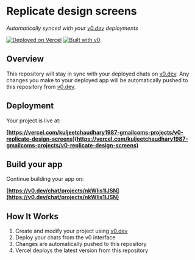 # Replicate design screens

*Automatically synced with your [v0.dev](https://v0.dev) deployments*

[![Deployed on Vercel](https://img.shields.io/badge/Deployed%20on-Vercel-black?style=for-the-badge&logo=vercel)](https://vercel.com/kuljeetchaudhary1987-gmailcoms-projects/v0-replicate-design-screens)
[![Built with v0](https://img.shields.io/badge/Built%20with-v0.dev-black?style=for-the-badge)](https://v0.dev/chat/projects/nkWIis1IJSN)

## Overview

This repository will stay in sync with your deployed chats on [v0.dev](https://v0.dev).
Any changes you make to your deployed app will be automatically pushed to this repository from [v0.dev](https://v0.dev).

## Deployment

Your project is live at:

**[https://vercel.com/kuljeetchaudhary1987-gmailcoms-projects/v0-replicate-design-screens](https://vercel.com/kuljeetchaudhary1987-gmailcoms-projects/v0-replicate-design-screens)**

## Build your app

Continue building your app on:

**[https://v0.dev/chat/projects/nkWIis1IJSN](https://v0.dev/chat/projects/nkWIis1IJSN)**

## How It Works

1. Create and modify your project using [v0.dev](https://v0.dev)
2. Deploy your chats from the v0 interface
3. Changes are automatically pushed to this repository
4. Vercel deploys the latest version from this repository
